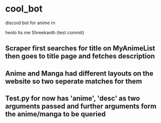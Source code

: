 # cool_bot
discord bot for anime rn

henlo tis me Shreekanth (test commit)

## Scraper first searches for title on MyAnimeList then goes to title page and fetches description

## Anime and Manga had different layouts on the website so two seperate matches for them 

## Test.py for now has 'anime', 'desc' as two arguments passed and further arguments form the anime/manga to be queried 

